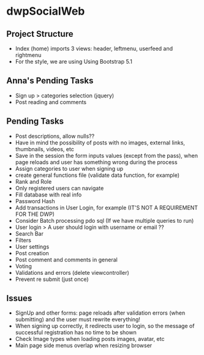 # dwpSocialWeb

## Project Structure

- Index (home) imports 3 views: header, leftmenu, userfeed and rightmenu
- For the style, we are using Using Bootstrap 5.1

## Anna's Pending Tasks

- Sign up > categories selection (jquery)
- Post reading and comments

## Pending Tasks

- Post descriptions, allow nulls??
- Have in mind the possibility of posts with no images, external links, thumbnails, videos, etc
- Save in the session the form inputs values (except from the pass), when page reloads and user has something wrong during the process
- Assign categories to user when signing up
- create general functions file (validate data function, for example)
- Rank and Role
- Only registered users can navigate
- Fill database with real info
- Password Hash
- Add transactions in User Login, for example (IT'S NOT A REQUIREMENT FOR THE DWP)
- Consider Batch processing pdo sql (If we have multiple queries to run)
- User login > A user should login with username or email ??
- Search Bar
- Filters
- User settings
- Post creation
- Post comment and comments in general
- Voting
- Validations and errors (delete viewcontroller)
- Prevent re submit (just once)

## Issues

- SignUp and other forms: page reloads after validation errors (when submitting) and the user must rewrite everything!
- When signing up correctly, it redirects user to login, so the message of successful registration has no time to be shown
- Check Image types when loading posts images, avatar, etc
- Main page side menus overlap when resizing browser
